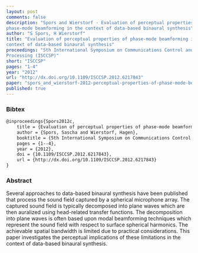 ```yaml
---
layout: post
comments: false
description: "Spors and Wierstorf - Evaluation of perceptual properties of
phase-mode beamforming in the context of data-based binaural synthesis"
author: "S Spors, H Wierstorf"
title: "Evaluation of perceptual properties of phase-mode beamforming in the
context of data-based binaural synthesis"
proceedings: "5th International Symposium on Communications Control and Signal
Processing (ISCCSP)"
short: "ISCCSP"
pages: "1-4"
year: "2012"
url: "http://dx.doi.org/10.1109/ISCCSP.2012.6217843"
paper: "spors_and_wierstorf-2012-perceptual-properties-of-phase-mode-beamforming.pdf"
published: true
---
```


### Bibtex

```latex
@inproceedings{Spors2012c,
  	title = {Evaluation of perceptual properties of phase-mode beamforming in the context of data-based binaural synthesis},
    author = {Spors, Sascha and Wierstorf, Hagen},
    booktitle = {5th International Symposium on Communications Control and Signal Processing (ISCCSP)},
    pages = {1--4},
    year = {2012},
    doi = {10.1109/ISCCSP.2012.6217843},
    url = {http://dx.doi.org/10.1109/ISCCSP.2012.6217843}
}
```

### Abstract

Several approaches to data-based binaural synthesis have been published
that process the sound field captured by a spherical microphone
array. The captured sound field is typically decomposed into
plane waves which are then auralized using head-related transfer
functions. The decomposition into plane waves is often based upon
modal beamforming techniques which represent the sound field with
respect to surface spherical harmonics. The achievable spatial bandwidth
is limited due to practical considerations. This paper investigates
the perceptual implications of these limitations in the context
of data-based binaural synthesis.
